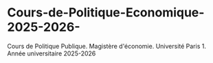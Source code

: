 # Cours-de-Politique-Economique-2025-2026-
Cours de Politique Publique. Magistère d'économie. Université Paris 1. Année universitaire 2025-2026
